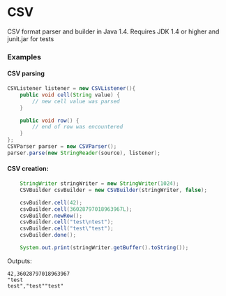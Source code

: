 # CSV
CSV format parser and builder in Java 1.4.
Requires JDK 1.4 or higher and junit.jar for tests

### Examples

#### CSV parsing
```java
CSVListener listener = new CSVListener(){
	public void cell(String value) {
		// new cell value was parsed
	}

	public void row() {
		// end of row was encountered
	}
};
CSVParser parser = new CSVParser();
parser.parse(new StringReader(source), listener);
```

#### CSV creation:
```java
	StringWriter stringWriter = new StringWriter(1024);
	CSVBuilder csvBuilder = new CSVBuilder(stringWriter, false);

	csvBuilder.cell(42);
	csvBuilder.cell(36028797018963967L);
	csvBuilder.newRow();
	csvBuilder.cell("test\ntest");
	csvBuilder.cell("test\"test");
	csvBuilder.done();

	System.out.print(stringWriter.getBuffer().toString());
```

Outputs: 
```
42,36028797018963967
"test
test","test""test"
```